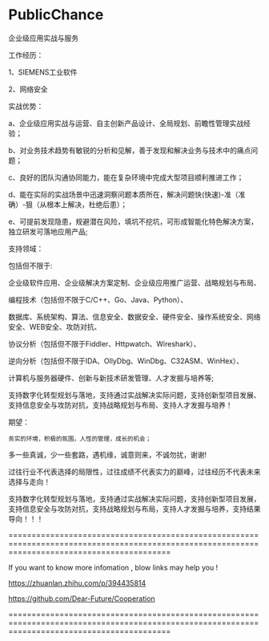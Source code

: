 # PublicChance

企业级应用实战与服务


工作经历：

1、SIEMENS工业软件

2、网络安全

实战优势：

a、企业级应用实战与运营、自主创新产品设计、全局规划、前瞻性管理实战经验；

b、对业务技术趋势有敏锐的分析和见解，善于发现和解决业务与技术中的痛点问题；

c、良好的团队沟通协同能力，能在复杂环境中完成大型项目顺利推进工作；

d、能在实际的实战场景中迅速洞察问题本质所在，解决问题快(快速)-准（准确）-狠（从根本上解决，杜绝后患）；

e、可提前发现隐患，规避潜在风险，填坑不挖坑，可形成智能化特色解决方案，独立研发可落地应用产品;


支持领域：

包括但不限于:

企业级软件应用、企业级解决方案定制、企业级应用推广运营、战略规划与布局、

编程技术（包括但不限于C/C++、Go、Java、Python）、

数据库、系统架构、算法、信息安全、数据安全、硬件安全、操作系统安全、网络安全、WEB安全、攻防对抗、

协议分析（包括但不限于Fiddler、Httpwatch、Wireshark）、

逆向分析（包括但不限于IDA、OllyDbg、WinDbg、C32ASM、WinHex）、

计算机与服务器硬件、创新与新技术研发管理、人才发掘与培养等;


支持数字化转型规划与落地，支持通过实战解决实际问题，支持创新型项目发展、支持信息安全与攻防对抗，支持战略规划与布局、支持人才发掘与培养！


期望：

    务实的环境，积极的氛围，人性的管理，成长的机会；


多一些真诚，少一些套路，遇机缘，诚意则来，不诚勿扰，谢谢!

过往行业不代表选择的局限性，过往成绩不代表实力的巅峰，过往经历不代表未来选择与走向！


支持数字化转型规划与落地，支持通过实战解决实际问题，支持创新型项目发展，支持信息安全与攻防对抗，支持战略规划与布局，支持人才发掘与培养，支持结果导向！！！


===============================================================================================================================================

If you want to know more infomation , blow links may help you !

https://zhuanlan.zhihu.com/p/394435814

https://github.com/Dear-Future/Cooperation

===============================================================================================================================================
